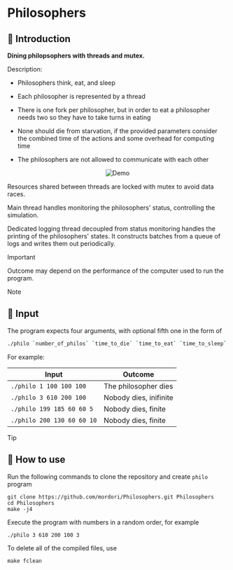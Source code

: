 # Philosophers
## 📖 Introduction
**Dining philopsophers with threads and mutex.**

Description:

- Philosophers think, eat, and sleep

- Each philosopher is represented by a thread

- There is one fork per philosopher, but in order to eat a philosopher needs two so they have to take turns in eating

- None should die from starvation, if the provided parameters consider the combined time of the actions and some overhead for computing time

- The philosophers are not allowed to communicate with each other

<p align="center">
  <img src="https://github.com/mordori/mordori/blob/main/doc/asdasd.gif" alt="Demo" />
</p>

Resources shared between threads are locked with mutex to avoid data races.

Main thread handles monitoring the philosophers' status, controlling the simulation.

Dedicated logging thread decoupled from status monitoring handles the printing of the philosophers' states. It constructs batches from a queue of logs and writes them out periodically.

> [!IMPORTANT]
> Outcome may depend on the performance of the computer used to run the program.

> [!NOTE]
> ## 🔡 Input
The program expects four arguments, with optional fifth one in the form of
``` bash
./philo `number_of_philos` `time_to_die` `time_to_eat` `time_to_sleep` (optional)`number_of_meals`
```
For example:

| Input					               | Outcome							     	   |
|------------------------------|-------------------------------|
|  `./philo 1 100 100 100`     | The philosopher dies          |
|  `./philo 3 610 200 100`     | Nobody dies, inifinite        |
|  `./philo 199 185 60 60 5`   | Nobody dies, finite           |
|  `./philo 200 130 60 60 10`  | Nobody dies, finite           |

> [!TIP]
> ## 🚀 How to use
Run the following commands to clone the repository and create `philo` program
``` git
git clone https://github.com/mordori/Philosophers.git Philosophers
cd Philosophers
make -j4
```
Execute the program with numbers in a random order, for example
``` bash
./philo 3 610 200 100 3
```
To delete all of the compiled files, use
``` Makefile
make fclean
```
